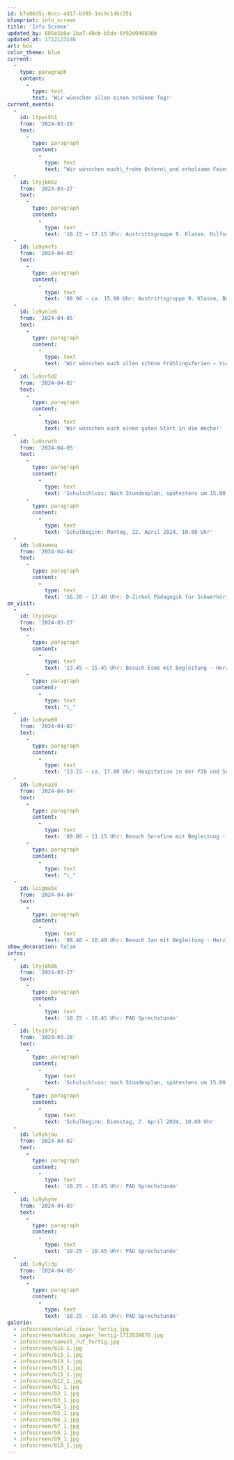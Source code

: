 ```yaml
---
id: b7e06d5c-0ccc-4d17-b365-14c9c14bc351
blueprint: info_screen
title: 'Info Screen'
updated_by: 685e5b8a-1ba7-40cb-b5da-6f92d040030b
updated_at: 1712123146
art: box
color_theme: blue
current:
  -
    type: paragraph
    content:
      -
        type: text
        text: 'Wir wünschen allen einen schönen Tag!'
current_events:
  -
    id: ltpws5h1
    from: '2024-03-28'
    text:
      -
        type: paragraph
        content:
          -
            type: text
            text: "Wir wünschen euch\_frohe Ostern\_und erholsame Feiertage!"
  -
    id: ltyjb66z
    from: '2024-03-27'
    text:
      -
        type: paragraph
        content:
          -
            type: text
            text: '16.15 – 17.15 Uhr: Austrittsgruppe 9. Klasse, Hilfsmittel, Gruppe A – Viel Vergnügen!'
  -
    id: lu9ymvfs
    from: '2024-04-03'
    text:
      -
        type: paragraph
        content:
          -
            type: text
            text: '09.00 – ca. 15.00 Uhr: Austrittsgruppe 9. Klasse, Besuch der BSFH Oerlikon – Viel Vergnügen!'
  -
    id: lu9ynle6
    from: '2024-04-05'
    text:
      -
        type: paragraph
        content:
          -
            type: text
            text: 'Wir wünschen euch allen schöne Frühlingsferien – Viel Spass!'
  -
    id: lu9zr5d2
    from: '2024-04-02'
    text:
      -
        type: paragraph
        content:
          -
            type: text
            text: 'Wir wünschen euch einen guten Start in die Woche!'
  -
    id: lu9zrwth
    from: '2024-04-05'
    text:
      -
        type: paragraph
        content:
          -
            type: text
            text: 'Schulschluss: Nach Stundenplan, spätestens um 15.00 Uhr'
      -
        type: paragraph
        content:
          -
            type: text
            text: 'Schulbeginn: Montag, 22. April 2024, 10.00 Uhr'
  -
    id: lu9zwmxq
    from: '2024-04-04'
    text:
      -
        type: paragraph
        content:
          -
            type: text
            text: '16.20 – 17.40 Uhr: Q-Zirkel Pädagogik für Schwerhörige und Gehörlose, Aula – Viel Vergnügen!'
on_visit:
  -
    id: ltyjd4qx
    from: '2024-03-27'
    text:
      -
        type: paragraph
        content:
          -
            type: text
            text: '13.45 – 15.45 Uhr: Besuch Esme mit Begleitung - Herzlich willkommen!'
      -
        type: paragraph
        content:
          -
            type: text
            text: "\_"
  -
    id: lu9ynw69
    from: '2024-04-02'
    text:
      -
        type: paragraph
        content:
          -
            type: text
            text: '13.15 – ca. 17.00 Uhr: Hospitation in der P2b und Sek b – Herzlich willkommen!'
  -
    id: lu9yoai9
    from: '2024-04-04'
    text:
      -
        type: paragraph
        content:
          -
            type: text
            text: '09.00 – 11.15 Uhr: Besuch Serafine mit Begleitung - Herzlich willkommen!'
      -
        type: paragraph
        content:
          -
            type: text
            text: "\_"
  -
    id: luigmu5x
    from: '2024-04-04'
    text:
      -
        type: paragraph
        content:
          -
            type: text
            text: '08.40 – 10.40 Uhr: Besuch Jan mit Begleitung - Herzlich willkommen!'
show_decoration: false
infos:
  -
    id: ltyj8h0b
    from: '2024-03-27'
    text:
      -
        type: paragraph
        content:
          -
            type: text
            text: '10.25 - 10.45 Uhr: PAD Sprechstunde'
  -
    id: ltyj975j
    from: '2024-03-28'
    text:
      -
        type: paragraph
        content:
          -
            type: text
            text: 'Schulschluss: nach Stundenplan, spätestens um 15.00 Uhr.'
      -
        type: paragraph
        content:
          -
            type: text
            text: 'Schulbeginn: Dienstag, 2. April 2024, 10.00 Uhr'
  -
    id: lu9ykjau
    from: '2024-04-02'
    text:
      -
        type: paragraph
        content:
          -
            type: text
            text: '10.25 - 10.45 Uhr: PAD Sprechstunde'
  -
    id: lu9ykyhe
    from: '2024-04-03'
    text:
      -
        type: paragraph
        content:
          -
            type: text
            text: '10.25 - 10.45 Uhr: PAD Sprechstunde'
  -
    id: lu9yli3p
    from: '2024-04-05'
    text:
      -
        type: paragraph
        content:
          -
            type: text
            text: '10.25 - 10.45 Uhr: PAD Sprechstunde'
galerie:
  - infoscreen/daniel_rieser_fertig.jpg
  - infoscreen/mathias_sager_fertig-1712039878.jpg
  - infoscreen/samuel_ruf_fertig.jpg
  - infoscreen/b16_1.jpg
  - infoscreen/b15_1.jpg
  - infoscreen/b14_1.jpg
  - infoscreen/b13_1.jpg
  - infoscreen/b11_1.jpg
  - infoscreen/b12_1.jpg
  - infoscreen/b1_1.jpg
  - infoscreen/b2_1.jpg
  - infoscreen/b3_1.jpg
  - infoscreen/b4_1.jpg
  - infoscreen/b5_1.jpg
  - infoscreen/b6_1.jpg
  - infoscreen/b7_1.jpg
  - infoscreen/b8_1.jpg
  - infoscreen/b9_1.jpg
  - infoscreen/b10_1.jpg
---
```

